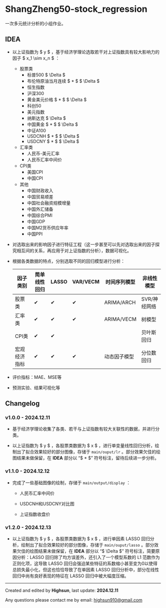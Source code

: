 # ShangZheng50-stock_regression

一次多元统计分析的小组作业。

## IDEA

+ 以上证指数为 $ y $ ，基于经济学理论选取若干对上证指数具有较大影响力的因子 $ x_1 \sim x_n $ ：
  + 股票类
    + 标普500 $ \Delta $
    + 布伦特原油当月连续 $ * $ $ \Delta $
    + 恒生指数
    + 沪深300
    + 黄金美元价格 $ * $ $ \Delta $
    + 科创50
    + 美元指数
    + 纳斯达克 $ \Delta $
    + 中国黄金 $ * $ $ \Delta $
    + 中证A100
    + USDCNH $ * $ $ \Delta $
    + USDCNY $ * $ $ \Delta $
  + 汇率类
    + 人民币-美元汇率
    + 人民币汇率中间价
  + CPI类
    + 美国CPI
    + 中国CPI
  + 其他
    + 中国财政收入
    + 中国贸易顺差
    + 中国社会融资规模增量
    + 中国外汇储备
    + 中国综合PMI
    + 中国GDP
    + 中国M2货币供应年率
    + 中国PPI
+ 对选取出来的影响因子进行特征工程（这一步甚至可以先对选取出来的因子探究相互间的关系，再应用于对上证指数的分析），数据可视化。
+ 根据各类数据的特点，分别选取不同的回归模型进行分析：
  
  | 因子类别     | 简单线性回归 | LASSO | VAR/VECM | 时间序列模型 | 非线性模型   |
  | ------------ | ------------ | ----- | -------- | ------------ | ------------ |
  | 股票类       | ✔            | ✔     | ✔        | ARIMA/ARCH   | SVR/神经网络 |
  | 汇率类       | ✔            | ✔     | ✔        | ARIMA/VECM   | 树模型       |
  | CPI类        | ✔            | ✔     |          |              | 贝叶斯回归   |
  | 宏观经济指标 | ✔            | ✔     | ✔        | 动态因子模型 | 分位数回归   |
+ 评价指标：MAE、MSE等
+ 预测实验、结果可视化等

## Changelog

### v1.0.0 - 2024.12.11

+ 基于经济学理论收集了各类、若干与上证指数有较大关联性的数据，并进行分类。

+ 以上证指数为 $ y $ ，各股票类数据为 $ x $ ，进行单变量线性回归分析，绘制出了拟合效果较好的部分图像，存储于 `main/ouput/lr` 。部分效果欠佳的绘图结果未做保留，在 **IDEA** 部分以 “$ * $” 符号标注，留待后续进一步分析。

### v1.1.0 - 2024.12.12

+ 完成了一些基础图像的绘制，存储于 `main/output/display` ：

  + 人民币汇率中间价


  + USDCNH和USDCNY对比图

  + 上证指数收盘价


### v1.2.0 - 2024.12.13

+ 以上证指数为 $ y $ ，各股票类数据为 $ x $ ，进行单因素 LASSO 回归分析，绘制出了拟合效果较好的部分图像，存储于 `main/ouput/lasso` 。部分效果欠佳的绘图结果未做保留，在 **IDEA** 部分以 “$ \Delta $” 符号标注，简要原因分析：LASSO 回归除了均方误差外，还引入了一个模型系数的 L1 范数作为正则化项，这导致 LASSO 回归会强迫某些特征的系数缩小甚至变为0以使得总损失最小化，但这也恰恰导致了在单因素 LASSO 回归分析中，部分在线性回归中尚有良好表现的特征在 LASSO 回归中被大幅度压缩。

---

Created and edited by **Highsun**, last update: **2024.12.11**

Any questions please contact me by email: highsun910@gmail.com